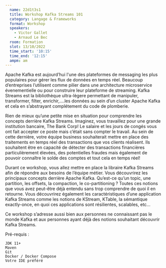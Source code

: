 ```yaml
---
  name: 22d1t3s1
  title: Workshop Kafka Streams 101
  category: Langage & Frameworks
  format: Workshop
  speakers: 
    - Victor Gallet
    - Arnaud Le Bec
  room: Formation
  slot: 13/10/2022
  time_start: '10:15'
  time_end: '12:15'
  ampm: am
---
```

Apache Kafka est aujourd’hui l'une des plateformes de messaging les plus populaires pour gérer les flux de données en temps réel. Beaucoup d’entreprises l’utilisent comme pilier dans une architecture microservice évenementielle ou pour construire leur plateforme de streaming. Kafka Streams est la bibliothèque ultra-lègere permettant de manipuler, transformer, filter, enrichir,....les données au sein d’un cluster Apache Kafka et cela en s’abstrayant complétement du code de plomberie.

Rien de mieux qu’une petite mise en situation pour comprendre les concepts derrière Kafka Streams. Imaginez, vous travaillez pour une grande institution bancaire, The Bank Corp! Le salaire et les jours de congés vous ont fait accepter ce poste mais c’était sans compter le travail. Au sein de cette dernière, votre équipe business souhaiterait mettre en place des traitements en temps réel des transactions que vos clients réalisent. Ils souhaitent être en capacité de détecter des transactions financières particulièrement élevées, des potentielles fraudes mais également de pouvoir connaître le solde des comptes et tout cela en temps réel!

Durant ce workshop, vous allez mettre en place la libraire Kafka Streams afin de répondre aux besoins de l’équipe métier. Vous découvrirez les principaux concepts derrière Apache Kafka. Qu’est-ce qu’un topic, une partition, les offsets, la compaction, le co-partitioning ? Toutes ces notions que vous avez peut-être déjà entendu sans trop comprendre de quoi il en retourne. Vous découvrirez également les caractéristiques d’une application Kafka Streams comme les notions de KStream, KTable, la sémantique exactly-once, en quoi ces applications sont résilientes, scalables, etc...

Ce workshop s’adresse aussi bien aux personnes ne connaissant pas le monde Kafka et aux personnes ayant déjà des notions souhaitant découvrir Kafka Streams.

Pré-requis :

    JDK 11+
    Maven
    Git
    Docker / Docker Compose
    Votre IDE préféré

